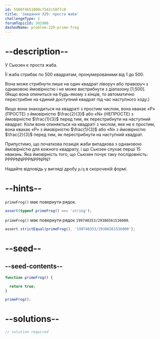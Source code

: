 ```yaml
---
id: 5900f4b51000cf542c50ffc8
title: 'Завдання 329: проста жаба'
challengeType: 1
forumTopicId: 301986
dashedName: problem-329-prime-frog
---
```


# --description--

У Сьюзен є проста жаба.

Її жаба стрибає по 500 квадратам, пронумерованими від 1 до 500.

Вона може стрибнути лише на один квадрат ліворуч або праворуч з однаковою ймовірністю і не може вистрибнути з діапазону [1;500]. (Якщо вона опиниться на будь-якому з кінців, то автоматично перестрибне на єдиний доступний квадрат під час наступного ходу.)

Якщо вона знаходиться на квадраті з простим числом, вона квакає «P» (ПРОСТЕ) з ймовірністю $\frac{2}{3}$ або «N» (НЕПРОСТЕ) з ймовірністю $\frac{1}{3}$ перед тим, як перестрибнути на наступний квадрат. Коли вона опиняється на квадраті з числом, яке не є простим, вона квакає «P» з ймовірністю $\frac{1}{3}$ або «N» з ймовірністю $\frac{2}{3}$ перед тим, як перестрибнути на наступний квадрат.

Припустимо, що початкова позиція жаби випадкова з однаковою ймовірністю для кожного квадрату, і що Сьюзен слухає перші 15 квакань. Яка ймовірність того, що Сьюзен почує таку послідовність: PPPPNNPPPNPPNPN?

Надайте відповідь у вигляді дробу `p/q` в скороченій формі.

# --hints--

`primeFrog()` має повернути рядок.

```js
assert(typeof primeFrog() === 'string');
```

`primeFrog()` має повернути рядок `199740353/29386561536000`.

```js
assert.strictEqual(primeFrog(), '199740353/29386561536000');
```

# --seed--

## --seed-contents--

```js
function primeFrog() {

  return true;
}

primeFrog();
```

# --solutions--

```js
// solution required
```
